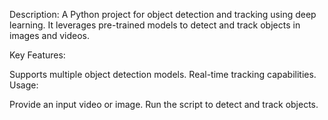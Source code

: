Description:
A Python project for object detection and tracking using deep learning. It leverages pre-trained models to detect and track objects in images and videos.

Key Features:

Supports multiple object detection models.
Real-time tracking capabilities.
Usage:

Provide an input video or image.
Run the script to detect and track objects.
